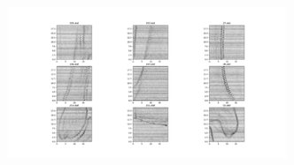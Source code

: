 ![alt text](https://github.com/Ohnoj/Geophysics/blob/main/MagneticGradiometry/RawData.png?raw=true)
